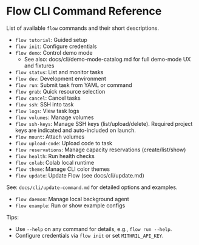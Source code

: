 # Flow CLI Command Reference

List of available `flow` commands and their short descriptions.

- `flow tutorial`: Guided setup
- `flow init`: Configure credentials
- `flow demo`: Control demo mode
  - See also: docs/cli/demo-mode-catalog.md for full demo-mode UX and fixtures
- `flow status`: List and monitor tasks
- `flow dev`: Development environment
- `flow run`: Submit task from YAML or command
- `flow grab`: Quick resource selection
- `flow cancel`: Cancel tasks
- `flow ssh`: SSH into task
- `flow logs`: View task logs
- `flow volumes`: Manage volumes
- `flow ssh-keys`: Manage SSH keys (list/upload/delete). Required project keys are indicated and auto-included on launch.
- `flow mount`: Attach volumes
- `flow upload-code`: Upload code to task
- `flow reservations`: Manage capacity reservations (create/list/show)
- `flow health`: Run health checks
- `flow colab`: Colab local runtime
- `flow theme`: Manage CLI color themes
- `flow update`: Update Flow (see docs/cli/update.md)

See: `docs/cli/update-command.md` for detailed options and examples.
- `flow daemon`: Manage local background agent
- `flow example`: Run or show example configs

Tips:
- Use `--help` on any command for details, e.g., `flow run --help`.
- Configure credentials via `flow init` or set `MITHRIL_API_KEY`.


